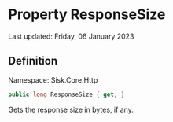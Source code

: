 # Property ResponseSize
Last updated: Friday, 06 January 2023

## Definition
Namespace: Sisk.Core.Http

```csharp
public long ResponseSize { get; }
```

Gets the response size in bytes, if any.

